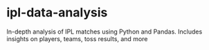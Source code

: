 # ipl-data-analysis
In-depth analysis of IPL matches using Python and Pandas. Includes insights on players, teams, toss results, and more
